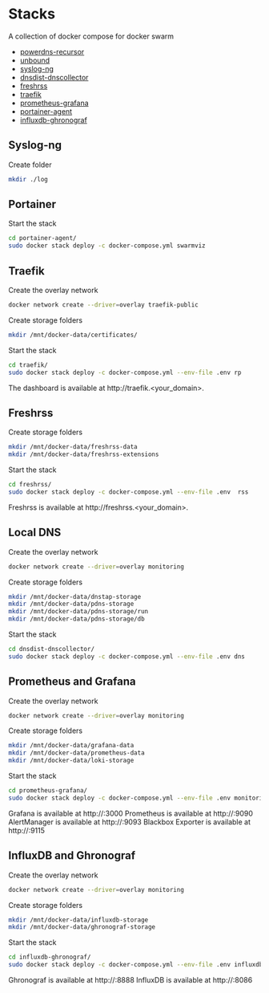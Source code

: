 # Stacks

A collection of docker compose for docker swarm

- [powerdns-recursor](./powerdns-recursor)
- [unbound](./unbound)
- [syslog-ng](./syslog-ng)
- [dnsdist-dnscollector](./dnsdist-dnscollector)
- [freshrss](./freshrss)
- [traefik](./traefik)
- [prometheus-grafana](./prometheus-grafana)
- [portainer-agent](./portainer-agent)
- [influxdb-ghronograf](./influxdb-ghronograf)

## Syslog-ng

Create folder

```bash
mkdir ./log
```

## Portainer

Start the stack

```bash
cd portainer-agent/
sudo docker stack deploy -c docker-compose.yml swarmviz
```

## Traefik

Create the overlay network

```bash
docker network create --driver=overlay traefik-public
```

Create storage folders

```bash
mkdir /mnt/docker-data/certificates/
```

Start the stack

```bash
cd traefik/
sudo docker stack deploy -c docker-compose.yml --env-file .env rp
```

The dashboard is available at http://traefik.<your_domain>.

## Freshrss

Create storage folders

```bash
mkdir /mnt/docker-data/freshrss-data
mkdir /mnt/docker-data/freshrss-extensions
```

Start the stack

```bash
cd freshrss/
sudo docker stack deploy -c docker-compose.yml --env-file .env  rss
```

Freshrss is available at http://freshrss.<your_domain>.

## Local DNS

Create the overlay network

```bash
docker network create --driver=overlay monitoring
```

Create storage folders

```bash
mkdir /mnt/docker-data/dnstap-storage
mkdir /mnt/docker-data/pdns-storage
mkdir /mnt/docker-data/pdns-storage/run
mkdir /mnt/docker-data/pdns-storage/db
```

Start the stack

```bash
cd dnsdist-dnscollector/
sudo docker stack deploy -c docker-compose.yml --env-file .env dns
```

## Prometheus and Grafana

Create the overlay network

```bash
docker network create --driver=overlay monitoring
```

Create storage folders

```bash
mkdir /mnt/docker-data/grafana-data
mkdir /mnt/docker-data/prometheus-data
mkdir /mnt/docker-data/loki-storage
```

Start the stack

```bash
cd prometheus-grafana/
sudo docker stack deploy -c docker-compose.yml --env-file .env monitoring
```

Grafana is available at http://<swarmip>:3000
Prometheus is available at http://<swarmip>:9090
AlertManager is available at http://<swarmip>:9093
Blackbox Exporter is available at http://<swarmip>:9115

## InfluxDB and Ghronograf

Create the overlay network

```bash
docker network create --driver=overlay monitoring
```

Create storage folders

```bash
mkdir /mnt/docker-data/influxdb-storage
mkdir /mnt/docker-data/ghronograf-storage
```

Start the stack

```bash
cd influxdb-ghronograf/
sudo docker stack deploy -c docker-compose.yml --env-file .env influxdb
```

Ghronograf is available at http://<swarmip>:8888
InfluxDB is available at http://<swarmip>:8086